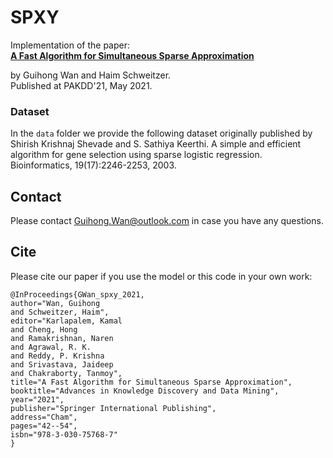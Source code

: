 # SPXY

Implementation of the paper:   
**[A Fast Algorithm for Simultaneous Sparse Approximation](https://link.springer.com/chapter/10.1007/978-3-030-75768-7_4)**

by Guihong Wan and Haim Schweitzer.  
Published at PAKDD'21, May 2021.


### Dataset
In the `data` folder we provide the following dataset originally published by
Shirish Krishnaj Shevade and S. Sathiya Keerthi. 
A simple and efficient algorithm for gene selection using sparse logistic regression. 
Bioinformatics, 19(17):2246-2253, 2003. 

## Contact
Please contact Guihong.Wan@outlook.com in case you have any questions.

## Cite
Please cite our paper if you use the model or this code in your own work:

```
@InProceedings{GWan_spxy_2021,
author="Wan, Guihong
and Schweitzer, Haim",
editor="Karlapalem, Kamal
and Cheng, Hong
and Ramakrishnan, Naren
and Agrawal, R. K.
and Reddy, P. Krishna
and Srivastava, Jaideep
and Chakraborty, Tanmoy",
title="A Fast Algorithm for Simultaneous Sparse Approximation",
booktitle="Advances in Knowledge Discovery and Data Mining",
year="2021",
publisher="Springer International Publishing",
address="Cham",
pages="42--54",
isbn="978-3-030-75768-7"
}
```

